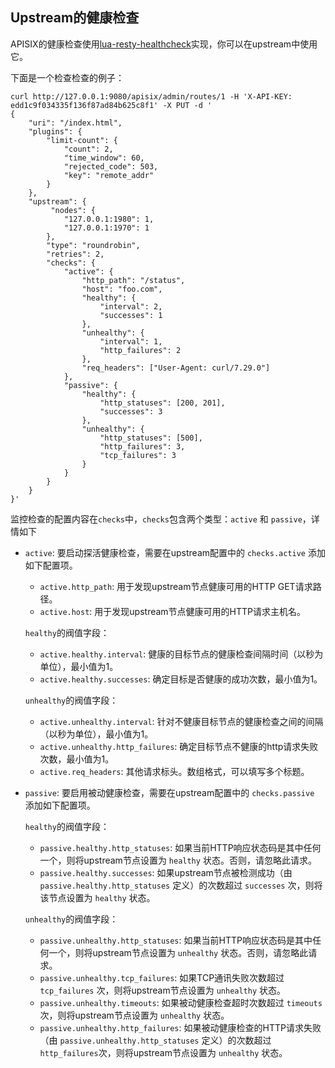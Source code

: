 <!--
#
# Licensed to the Apache Software Foundation (ASF) under one or more
# contributor license agreements.  See the NOTICE file distributed with
# this work for additional information regarding copyright ownership.
# The ASF licenses this file to You under the Apache License, Version 2.0
# (the "License"); you may not use this file except in compliance with
# the License.  You may obtain a copy of the License at
#
#     http://www.apache.org/licenses/LICENSE-2.0
#
# Unless required by applicable law or agreed to in writing, software
# distributed under the License is distributed on an "AS IS" BASIS,
# WITHOUT WARRANTIES OR CONDITIONS OF ANY KIND, either express or implied.
# See the License for the specific language governing permissions and
# limitations under the License.
#
-->
## Upstream的健康检查

APISIX的健康检查使用[lua-resty-healthcheck](https://github.com/Kong/lua-resty-healthcheck)实现，你可以在upstream中使用它。

下面是一个检查检查的例子：

```shell
curl http://127.0.0.1:9080/apisix/admin/routes/1 -H 'X-API-KEY: edd1c9f034335f136f87ad84b625c8f1' -X PUT -d '
{
    "uri": "/index.html",
    "plugins": {
        "limit-count": {
            "count": 2,
            "time_window": 60,
            "rejected_code": 503,
            "key": "remote_addr"
        }
    },
    "upstream": {
         "nodes": {
            "127.0.0.1:1980": 1,
            "127.0.0.1:1970": 1
        },
        "type": "roundrobin",
        "retries": 2,
        "checks": {
            "active": {
                "http_path": "/status",
                "host": "foo.com",
                "healthy": {
                    "interval": 2,
                    "successes": 1
                },
                "unhealthy": {
                    "interval": 1,
                    "http_failures": 2
                },
                "req_headers": ["User-Agent: curl/7.29.0"]
            },
            "passive": {
                "healthy": {
                    "http_statuses": [200, 201],
                    "successes": 3
                },
                "unhealthy": {
                    "http_statuses": [500],
                    "http_failures": 3,
                    "tcp_failures": 3
                }
            }
        }
    }
}'
```

监控检查的配置内容在`checks`中，`checks`包含两个类型：`active` 和 `passive`，详情如下

* `active`: 要启动探活健康检查，需要在upstream配置中的 `checks.active` 添加如下配置项。

    * `active.http_path`: 用于发现upstream节点健康可用的HTTP GET请求路径。
    * `active.host`: 用于发现upstream节点健康可用的HTTP请求主机名。

    `healthy`的阀值字段：
    * `active.healthy.interval`: 健康的目标节点的健康检查间隔时间（以秒为单位），最小值为1。
    * `active.healthy.successes`: 确定目标是否健康的成功次数，最小值为1。
   
    `unhealthy`的阀值字段：
    * `active.unhealthy.interval`: 针对不健康目标节点的健康检查之间的间隔（以秒为单位），最小值为1。
    * `active.unhealthy.http_failures`: 确定目标节点不健康的http请求失败次数，最小值为1。
    * `active.req_headers`: 其他请求标头。数组格式，可以填写多个标题。

* `passive`: 要启用被动健康检查，需要在upstream配置中的 `checks.passive` 添加如下配置项。

    `healthy`的阀值字段：
    * `passive.healthy.http_statuses`: 如果当前HTTP响应状态码是其中任何一个，则将upstream节点设置为 `healthy` 状态。否则，请忽略此请求。
    * `passive.healthy.successes`: 如果upstream节点被检测成功（由 `passive.healthy.http_statuses` 定义）的次数超过 `successes` 次，则将该节点设置为 `healthy` 状态。

    `unhealthy`的阀值字段：
    * `passive.unhealthy.http_statuses`: 如果当前HTTP响应状态码是其中任何一个，则将upstream节点设置为 `unhealthy` 状态。否则，请忽略此请求。
    * `passive.unhealthy.tcp_failures`: 如果TCP通讯失败次数超过 `tcp_failures` 次，则将upstream节点设置为 `unhealthy` 状态。
    * `passive.unhealthy.timeouts`: 如果被动健康检查超时次数超过 `timeouts` 次，则将upstream节点设置为 `unhealthy` 状态。
    * `passive.unhealthy.http_failures`: 如果被动健康检查的HTTP请求失败（由 `passive.unhealthy.http_statuses` 定义）的次数超过 `http_failures`次，则将upstream节点设置为 `unhealthy` 状态。
